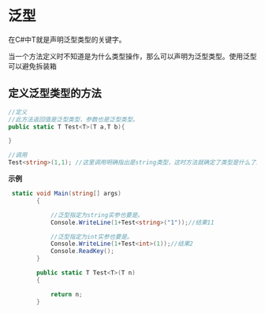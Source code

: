 # 泛型

在C#中T就是声明泛型类型的关键字。

当一个方法定义时不知道是为什么类型操作，那么可以声明为泛型类型。使用泛型可以避免拆装箱

## 定义泛型类型的方法

```csharp
//定义
//此方法返回值是泛型类型，参数也是泛型类型。
public static T Test<T>(T a,T b){

}

//调用
Test<string>(1,1); //这里调用明确指出是string类型，这时方法就确定了类型是什么了。
```

**示例**

```csharp
 static void Main(string[] args)
        {

            //泛型指定为string实参也要是。
            Console.WriteLine(1+Test<string>("1"));//结果11

            //泛型指定为int实参也要是。
            Console.WriteLine(1+Test<int>(1));//结果2
            Console.ReadKey();
        }

        public static T Test<T>(T n)
        {

            return n;
        }
```